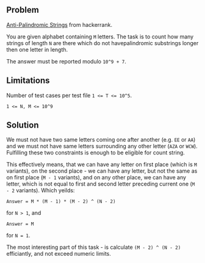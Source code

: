 Problem
-------

[Anti-Palindromic Strings](https://www.hackerrank.com/challenges/antipalindromic-strings)
from hackerrank.

You are given alphabet containing `M` letters. The task is to count
how many strings of length `N` are there which do not havepalindromic
substrings longer then one letter in length.

The answer must be reported modulo `10^9 + 7`.

Limitations
-----------

Number of test cases per test file `1 <= T <= 10^5`.

`1 <= N, M <= 10^9`

Solution
--------

We must not have two same letters coming one after another (e.g. `EE`
or `AA`) and we must not have same letters surrounding any other
letter (`AZA` or `WCW`). Fulfilling these two constraints is enough
to be eligible for count string.

This effectively means, that we can have any letter on first place
(which is `M` variants), on the second place - we can have any letter,
but not the same as on first place (`M - 1` variants), and on any other
place, we can have any letter, which is not equal to first and second
letter preceding current one (`M - 2` variants). Which yeilds:

```
Answer = M * (M - 1) * (M - 2) ^ (N - 2)
```

for `N > 1`, and

```
Answer = M
```

for `N = 1`.

The most interesting part of this task - is calculate `(M - 2) ^ (N - 2)`
efficiantly, and not exceed numeric limits.
